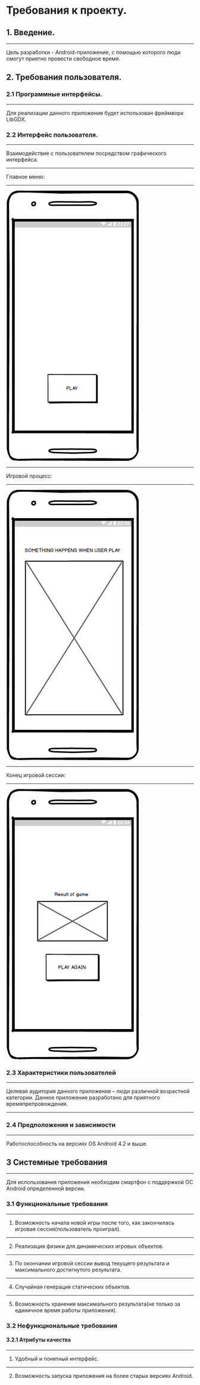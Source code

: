 # Требования к проекту.
## 1. Введение.
***
Цель разработки - Android-приложение, с помощью которого люди смогут приятно провести свободное время.
## 2. Требования пользователя.
### 2.1	Программные интерфейсы.
***
Для реализации данного приложения будет использован фреймворк LibGDX.
### 2.2 Интерфейс пользователя.
***
Взаимодействие с пользователем посредством графического интерфейса.
***
Главное меню:
***
![Image alt](https://github.com/Linkevich/ArcadeGame/blob/master/Documents/%D0%9D%D0%B0%D1%87%D0%B0%D0%BB%D1%8C%D0%BD%D1%8B%D0%B9%20%D1%8D%D0%BA%D1%80%D0%B0%D0%BD.png)
***
Игровой процесс:
***
![Image alt](https://github.com/Linkevich/ArcadeGame/blob/master/Documents/%D0%98%D0%B3%D1%80%D0%BE%D0%B2%D0%BE%D0%B9%20%D0%BF%D1%80%D0%BE%D1%86%D0%B5%D1%81%D1%81.png)
***
Конец игровой сессии:
***
![Image alt](https://github.com/Linkevich/ArcadeGame/blob/master/Documents/%D0%9A%D0%BE%D0%BD%D0%B5%D1%86%20%D0%B8%D0%B3%D1%80%D0%BE%D0%B2%D0%BE%D0%B9%20%D1%81%D0%B5%D1%81%D1%81%D0%B8%D0%B8.png)
### 2.3 Характеристики пользователей
***
Целевая аудитория данного приложения – люди различной возрастной категории. Данное приложение разработано для приятного времяпрепровождения.
***
### 2.4 Предположения и зависимости
***
Работоспособность на версиях OS Android 4.2 и выше. 
## 3 Системные требования
***
Для использования приложения необходим смартфон с поддержкой ОС Android определенной версии.
### 3.1 Функциональные требования
***
1.  Возможность начала новой игры после того, как закончилась игровая сессия(пользователь проиграл).
***
2.  Реализация физики для динамических игровых объектов.
***
3.  По окончании игровой сессии вывод текущего результата и максимального достигнутого результата.
***
4.  Случайная генерация статических объектов.
***
5.  Возможность хранения максимального результата(не только за единичное время работы приложения).
### 3.2 Нефункциональные требования
#### 3.2.1 Атрибуты качества
***
1.  Удобный и понятный интерфейс.
***
2.  Возможность запуска приложения на более старых версиях Android.
